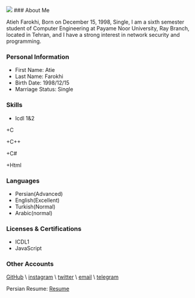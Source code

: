 <img src="https://avatars2.githubusercontent.com/u/17456882?s=400&u=965683c5ebb767e62e36eaca2fd33b678fcf891c&v=4"/>
### About Me

Atieh Farokhi, Born on December 15, 1998, Single, I am a sixth semester student of Computer Engineering at Payame Noor University, Ray Branch, located in Tehran, and I have a strong interest in network security and programming.

### Personal Information

- First Name: Atie
- Last Name: Farokhi
- Birth Date: 1998/12/15
- Marriage Status: Single

### Skills

+ Icdl 1&2

+C

+C++

+C#

+Html

### Languages

- Persian(Advanced)
- English(Excellent)
- Turkish(Normal)
- Arabic(normal)

### Licenses & Certifications

- ICDL1 
- JavaScript

### Other Accounts
  [GitHub](https://github.com/atieh-farokhi) \ [instagram](https://instagram.com/atieh_frokhi) \ [twitter](https://twitter.com/atieh_frokhi) \ [email](https://fha_atie@yahoo.com) \ [telegram](https://telegram.com/atieh_frokhi)
  
  Persian Resume: <a href="https://atieh-farokhi.github.io/resume.Fa/"> Resume </a>

